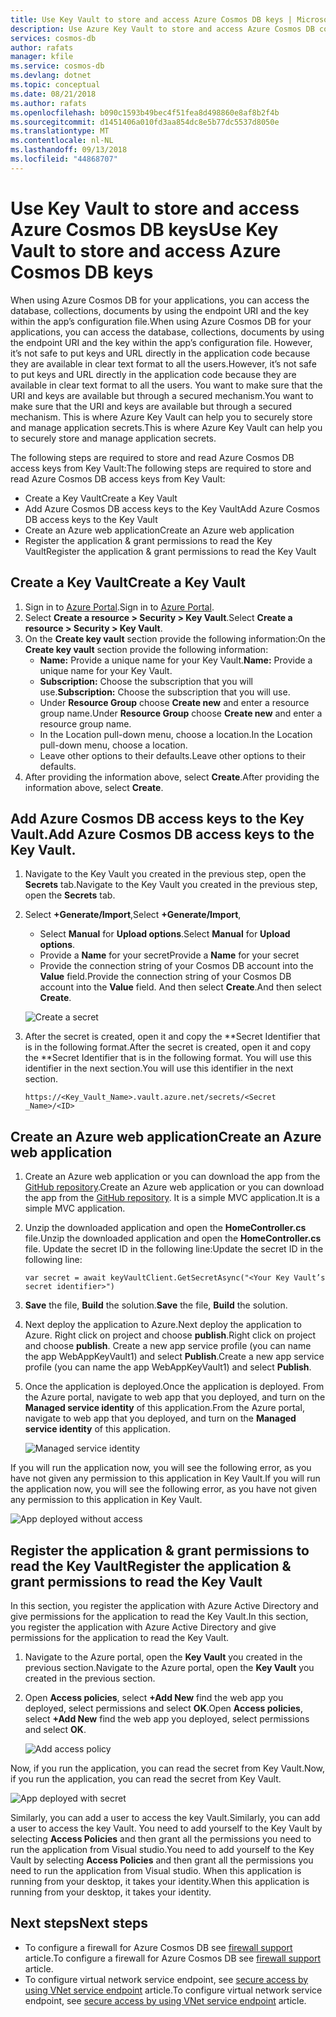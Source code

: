 ```yaml
---
title: Use Key Vault to store and access Azure Cosmos DB keys | Microsoft Docs
description: Use Azure Key Vault to store and access Azure Cosmos DB connection string, keys, URI's.
services: cosmos-db
author: rafats
manager: kfile
ms.service: cosmos-db
ms.devlang: dotnet
ms.topic: conceptual
ms.date: 08/21/2018
ms.author: rafats
ms.openlocfilehash: b090c1593b49bec4f51fea8d498860e8af8b2f4b
ms.sourcegitcommit: d1451406a010fd3aa854dc8e5b77dc5537d8050e
ms.translationtype: MT
ms.contentlocale: nl-NL
ms.lasthandoff: 09/13/2018
ms.locfileid: "44868707"
---
```

# <a name="use-key-vault-to-store-and-access-azure-cosmos-db-keys"></a><span data-ttu-id="28147-103">Use Key Vault to store and access Azure Cosmos DB keys</span><span class="sxs-lookup"><span data-stu-id="28147-103">Use Key Vault to store and access Azure Cosmos DB keys</span></span>

<span data-ttu-id="28147-104">When using Azure Cosmos DB for your applications, you can access the database, collections, documents by using the endpoint URI and the key within the app’s configuration file.</span><span class="sxs-lookup"><span data-stu-id="28147-104">When using Azure Cosmos DB for your applications, you can access the database, collections, documents by using the endpoint URI and the key within the app’s configuration file.</span></span>  <span data-ttu-id="28147-105">However, it’s not safe to put keys and URL directly in the application code because they are available in clear text format to all the users.</span><span class="sxs-lookup"><span data-stu-id="28147-105">However, it’s not safe to put keys and URL directly in the application code because they are available in clear text format to all the users.</span></span> <span data-ttu-id="28147-106">You want to make sure that the URI and keys are available but through a secured mechanism.</span><span class="sxs-lookup"><span data-stu-id="28147-106">You want to make sure that the URI and keys are available but through a secured mechanism.</span></span> <span data-ttu-id="28147-107">This is where Azure Key Vault can help you to securely store and manage application secrets.</span><span class="sxs-lookup"><span data-stu-id="28147-107">This is where Azure Key Vault can help you to securely store and manage application secrets.</span></span>

<span data-ttu-id="28147-108">The following steps are required to store and read Azure Cosmos DB access keys from Key Vault:</span><span class="sxs-lookup"><span data-stu-id="28147-108">The following steps are required to store and read Azure Cosmos DB access keys from Key Vault:</span></span>

* <span data-ttu-id="28147-109">Create a Key Vault</span><span class="sxs-lookup"><span data-stu-id="28147-109">Create a Key Vault</span></span>  
* <span data-ttu-id="28147-110">Add Azure Cosmos DB access keys to the Key Vault</span><span class="sxs-lookup"><span data-stu-id="28147-110">Add Azure Cosmos DB access keys to the Key Vault</span></span>  
* <span data-ttu-id="28147-111">Create an Azure web application</span><span class="sxs-lookup"><span data-stu-id="28147-111">Create an Azure web application</span></span>  
* <span data-ttu-id="28147-112">Register the application & grant permissions to read the Key Vault</span><span class="sxs-lookup"><span data-stu-id="28147-112">Register the application & grant permissions to read the Key Vault</span></span>  


## <a name="create-a-key-vault"></a><span data-ttu-id="28147-113">Create a Key Vault</span><span class="sxs-lookup"><span data-stu-id="28147-113">Create a Key Vault</span></span>

1. <span data-ttu-id="28147-114">Sign in to [Azure Portal](https://portal.azure.com/).</span><span class="sxs-lookup"><span data-stu-id="28147-114">Sign in to [Azure Portal](https://portal.azure.com/).</span></span>  
2. <span data-ttu-id="28147-115">Select **Create a resource > Security > Key Vault**.</span><span class="sxs-lookup"><span data-stu-id="28147-115">Select **Create a resource > Security > Key Vault**.</span></span>  
3. <span data-ttu-id="28147-116">On the **Create key vault** section provide the following information:</span><span class="sxs-lookup"><span data-stu-id="28147-116">On the **Create key vault** section provide the following information:</span></span>  
   * <span data-ttu-id="28147-117">**Name:** Provide a unique name for your Key Vault.</span><span class="sxs-lookup"><span data-stu-id="28147-117">**Name:** Provide a unique name for your Key Vault.</span></span>  
   * <span data-ttu-id="28147-118">**Subscription:** Choose the subscription that you will use.</span><span class="sxs-lookup"><span data-stu-id="28147-118">**Subscription:** Choose the subscription that you will use.</span></span>  
   * <span data-ttu-id="28147-119">Under **Resource Group** choose **Create new** and enter a resource group name.</span><span class="sxs-lookup"><span data-stu-id="28147-119">Under **Resource Group** choose **Create new** and enter a resource group name.</span></span>  
   * <span data-ttu-id="28147-120">In the Location pull-down menu, choose a location.</span><span class="sxs-lookup"><span data-stu-id="28147-120">In the Location pull-down menu, choose a location.</span></span>  
   * <span data-ttu-id="28147-121">Leave other options to their defaults.</span><span class="sxs-lookup"><span data-stu-id="28147-121">Leave other options to their defaults.</span></span>  
4. <span data-ttu-id="28147-122">After providing the information above, select **Create**.</span><span class="sxs-lookup"><span data-stu-id="28147-122">After providing the information above, select **Create**.</span></span>  

## <a name="add-azure-cosmos-db-access-keys-to-the-key-vault"></a><span data-ttu-id="28147-123">Add Azure Cosmos DB access keys to the Key Vault.</span><span class="sxs-lookup"><span data-stu-id="28147-123">Add Azure Cosmos DB access keys to the Key Vault.</span></span>
1. <span data-ttu-id="28147-124">Navigate to the Key Vault you created in the previous step, open the **Secrets** tab.</span><span class="sxs-lookup"><span data-stu-id="28147-124">Navigate to the Key Vault you created in the previous step, open the **Secrets** tab.</span></span>  
2. <span data-ttu-id="28147-125">Select **+Generate/Import**,</span><span class="sxs-lookup"><span data-stu-id="28147-125">Select **+Generate/Import**,</span></span> 

   * <span data-ttu-id="28147-126">Select **Manual** for **Upload options**.</span><span class="sxs-lookup"><span data-stu-id="28147-126">Select **Manual** for **Upload options**.</span></span>
   * <span data-ttu-id="28147-127">Provide a **Name** for your secret</span><span class="sxs-lookup"><span data-stu-id="28147-127">Provide a **Name** for your secret</span></span>
   * <span data-ttu-id="28147-128">Provide the connection string of your Cosmos DB account into the **Value** field.</span><span class="sxs-lookup"><span data-stu-id="28147-128">Provide the connection string of your Cosmos DB account into the **Value** field.</span></span> <span data-ttu-id="28147-129">And then select **Create**.</span><span class="sxs-lookup"><span data-stu-id="28147-129">And then select **Create**.</span></span>

   ![Create a secret](./media/access-secrets-from-keyvault/create-a-secret.png)

4. <span data-ttu-id="28147-131">After the secret is created, open it and copy the \*\*Secret Identifier that is in the following format.</span><span class="sxs-lookup"><span data-stu-id="28147-131">After the secret is created, open it and copy the \*\*Secret Identifier that is in the following format.</span></span> <span data-ttu-id="28147-132">You will use this identifier in the next section.</span><span class="sxs-lookup"><span data-stu-id="28147-132">You will use this identifier in the next section.</span></span> 

   `https://<Key_Vault_Name>.vault.azure.net/secrets/<Secret _Name>/<ID>`

## <a name="create-an-azure-web-application"></a><span data-ttu-id="28147-133">Create an Azure web application</span><span class="sxs-lookup"><span data-stu-id="28147-133">Create an Azure web application</span></span>

1. <span data-ttu-id="28147-134">Create an Azure web application or you can download the app from the [GitHub repository](https://github.com/Azure/azure-cosmosdb-dotnet/tree/master/Demo/keyvaultdemo).</span><span class="sxs-lookup"><span data-stu-id="28147-134">Create an Azure web application or you can download the app from the [GitHub repository](https://github.com/Azure/azure-cosmosdb-dotnet/tree/master/Demo/keyvaultdemo).</span></span> <span data-ttu-id="28147-135">It is a simple MVC application.</span><span class="sxs-lookup"><span data-stu-id="28147-135">It is a simple MVC application.</span></span>  

2. <span data-ttu-id="28147-136">Unzip the downloaded application and open the **HomeController.cs** file.</span><span class="sxs-lookup"><span data-stu-id="28147-136">Unzip the downloaded application and open the **HomeController.cs** file.</span></span> <span data-ttu-id="28147-137">Update the secret ID in the following line:</span><span class="sxs-lookup"><span data-stu-id="28147-137">Update the secret ID in the following line:</span></span>

   `var secret = await keyVaultClient.GetSecretAsync("<Your Key Vault’s secret identifier>")`

3. <span data-ttu-id="28147-138">**Save** the file, **Build** the solution.</span><span class="sxs-lookup"><span data-stu-id="28147-138">**Save** the file, **Build** the solution.</span></span>  
4. <span data-ttu-id="28147-139">Next deploy the application to Azure.</span><span class="sxs-lookup"><span data-stu-id="28147-139">Next deploy the application to Azure.</span></span> <span data-ttu-id="28147-140">Right click on project and choose **publish**.</span><span class="sxs-lookup"><span data-stu-id="28147-140">Right click on project and choose **publish**.</span></span> <span data-ttu-id="28147-141">Create a new app service profile (you can name the app WebAppKeyVault1) and select **Publish**.</span><span class="sxs-lookup"><span data-stu-id="28147-141">Create a new app service profile (you can name the app WebAppKeyVault1) and select **Publish**.</span></span>   

5. <span data-ttu-id="28147-142">Once the application is deployed.</span><span class="sxs-lookup"><span data-stu-id="28147-142">Once the application is deployed.</span></span> <span data-ttu-id="28147-143">From the Azure portal, navigate to web app that you deployed, and turn on the **Managed service identity** of this application.</span><span class="sxs-lookup"><span data-stu-id="28147-143">From the Azure portal, navigate to web app that you deployed, and turn on the **Managed service identity** of this application.</span></span>  

   ![Managed service identity](./media/access-secrets-from-keyvault/turn-on-managed-service-identity.png)

<span data-ttu-id="28147-145">If you will run the application now, you will see the following error, as you have not given any permission to this application in Key Vault.</span><span class="sxs-lookup"><span data-stu-id="28147-145">If you will run the application now, you will see the following error, as you have not given any permission to this application in Key Vault.</span></span>

![App deployed without access](./media/access-secrets-from-keyvault/app-deployed-without-access.png)

## <a name="register-the-application--grant-permissions-to-read-the-key-vault"></a><span data-ttu-id="28147-147">Register the application & grant permissions to read the Key Vault</span><span class="sxs-lookup"><span data-stu-id="28147-147">Register the application & grant permissions to read the Key Vault</span></span>

<span data-ttu-id="28147-148">In this section, you register the application with Azure Active Directory and give permissions for the application to read the Key Vault.</span><span class="sxs-lookup"><span data-stu-id="28147-148">In this section, you register the application with Azure Active Directory and give permissions for the application to read the Key Vault.</span></span> 

1. <span data-ttu-id="28147-149">Navigate to the Azure portal, open the **Key Vault** you created in the previous section.</span><span class="sxs-lookup"><span data-stu-id="28147-149">Navigate to the Azure portal, open the **Key Vault** you created in the previous section.</span></span>  

2. <span data-ttu-id="28147-150">Open **Access policies**, select **+Add New** find the web app you deployed, select permissions and select **OK**.</span><span class="sxs-lookup"><span data-stu-id="28147-150">Open **Access policies**, select **+Add New** find the web app you deployed, select permissions and select **OK**.</span></span>  

   ![Add access policy](./media/access-secrets-from-keyvault/add-access-policy.png)

<span data-ttu-id="28147-152">Now, if you run the application, you can read the secret from Key Vault.</span><span class="sxs-lookup"><span data-stu-id="28147-152">Now, if you run the application, you can read the secret from Key Vault.</span></span>

![App deployed with secret](./media/access-secrets-from-keyvault/app-deployed-with-access.png)
 
<span data-ttu-id="28147-154">Similarly, you can add a user to access the key Vault.</span><span class="sxs-lookup"><span data-stu-id="28147-154">Similarly, you can add a user to access the key Vault.</span></span> <span data-ttu-id="28147-155">You need to add yourself to the Key Vault by selecting **Access Policies** and then grant all the permissions you need to run the application from Visual studio.</span><span class="sxs-lookup"><span data-stu-id="28147-155">You need to add yourself to the Key Vault by selecting **Access Policies** and then grant all the permissions you need to run the application from Visual studio.</span></span> <span data-ttu-id="28147-156">When this application is running from your desktop, it takes your identity.</span><span class="sxs-lookup"><span data-stu-id="28147-156">When this application is running from your desktop, it takes your identity.</span></span>

## <a name="next-steps"></a><span data-ttu-id="28147-157">Next steps</span><span class="sxs-lookup"><span data-stu-id="28147-157">Next steps</span></span>

* <span data-ttu-id="28147-158">To configure a firewall for Azure Cosmos DB see [firewall support](firewall-support.md) article.</span><span class="sxs-lookup"><span data-stu-id="28147-158">To configure a firewall for Azure Cosmos DB see [firewall support](firewall-support.md) article.</span></span>
* <span data-ttu-id="28147-159">To configure virtual network service endpoint, see [secure access by using VNet service endpoint](vnet-service-endpoint.md) article.</span><span class="sxs-lookup"><span data-stu-id="28147-159">To configure virtual network service endpoint, see [secure access by using VNet service endpoint](vnet-service-endpoint.md) article.</span></span>
